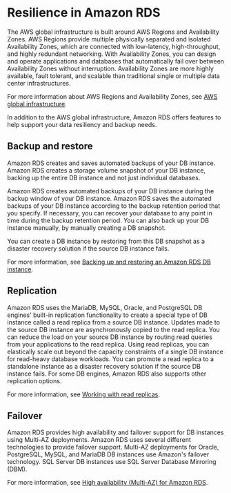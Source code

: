 # Resilience in Amazon RDS<a name="disaster-recovery-resiliency"></a>

The AWS global infrastructure is built around AWS Regions and Availability Zones\. AWS Regions provide multiple physically separated and isolated Availability Zones, which are connected with low\-latency, high\-throughput, and highly redundant networking\. With Availability Zones, you can design and operate applications and databases that automatically fail over between Availability Zones without interruption\. Availability Zones are more highly available, fault tolerant, and scalable than traditional single or multiple data center infrastructures\. 

For more information about AWS Regions and Availability Zones, see [AWS global infrastructure](https://aws.amazon.com/about-aws/global-infrastructure/)\.

In addition to the AWS global infrastructure, Amazon RDS offers features to help support your data resiliency and backup needs\.

## Backup and restore<a name="disaster-recovery-resiliency.backup-restore"></a>

Amazon RDS creates and saves automated backups of your DB instance\. Amazon RDS creates a storage volume snapshot of your DB instance, backing up the entire DB instance and not just individual databases\.

Amazon RDS creates automated backups of your DB instance during the backup window of your DB instance\. Amazon RDS saves the automated backups of your DB instance according to the backup retention period that you specify\. If necessary, you can recover your database to any point in time during the backup retention period\. You can also back up your DB instance manually, by manually creating a DB snapshot\.

You can create a DB instance by restoring from this DB snapshot as a disaster recovery solution if the source DB instance fails\.

For more information, see [Backing up and restoring an Amazon RDS DB instance](CHAP_CommonTasks.BackupRestore.md)\.

## Replication<a name="disaster-recovery-resiliency.replication"></a>

Amazon RDS uses the MariaDB, MySQL, Oracle, and PostgreSQL DB engines' built\-in replication functionality to create a special type of DB instance called a read replica from a source DB instance\. Updates made to the source DB instance are asynchronously copied to the read replica\. You can reduce the load on your source DB instance by routing read queries from your applications to the read replica\. Using read replicas, you can elastically scale out beyond the capacity constraints of a single DB instance for read\-heavy database workloads\. You can promote a read replica to a standalone instance as a disaster recovery solution if the source DB instance fails\. For some DB engines, Amazon RDS also supports other replication options\.

For more information, see [Working with read replicas](USER_ReadRepl.md)\.

## Failover<a name="disaster-recovery-resiliency.failover"></a>

Amazon RDS provides high availability and failover support for DB instances using Multi\-AZ deployments\. Amazon RDS uses several different technologies to provide failover support\. Multi\-AZ deployments for Oracle, PostgreSQL, MySQL, and MariaDB DB instances use Amazon's failover technology\. SQL Server DB instances use SQL Server Database Mirroring \(DBM\)\.

For more information, see [High availability \(Multi\-AZ\) for Amazon RDS](Concepts.MultiAZ.md)\.